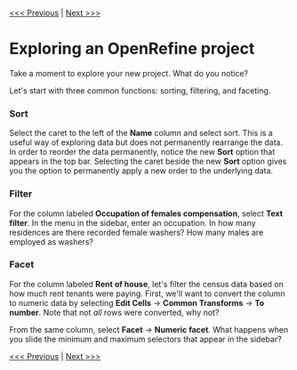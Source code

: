[<<< Previous](introducing-openrefine.md) | [Next >>>](transforming-columns.md)

# Exploring an OpenRefine project

Take a moment to explore your new project. What do you notice?

Let's start with three common functions: sorting, filtering, and faceting.


### Sort

Select the caret to the left of the **Name** column and select sort. This is a useful way of exploring data but does not permanently rearrange the data. In order to reorder the data permanently, notice the new **Sort** option that appears in the top bar. Selecting the caret beside the new **Sort** option gives you the option to permanently apply a new order to the underlying data.

### Filter

For the column labeled **Occupation of females compensation**, select **Text filter**. In the menu in the sidebar, enter an occupation. In how many residences are there recorded female washers? How many males are employed as washers?

### Facet

For the column labeled **Rent of house**, let's filter the census data based on how much rent tenants were paying. First, we'll want to convert the column to numeric data by selecting **Edit Cells** -> **Common Transforms** -> **To number**. Note that not *all* rows were converted, why not?

From the same column, select **Facet** -> **Numeric facet**. What happens when you slide the minimum and maximum selectors that appear in the sidebar?

[<<< Previous](introducing-openrefine.md) | [Next >>>](transforming-columns.md)